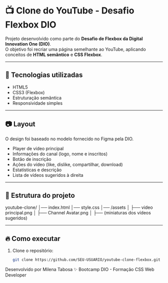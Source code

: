 # 📺 Clone do YouTube - Desafio Flexbox DIO

Projeto desenvolvido como parte do **Desafio de Flexbox da Digital Innovation One (DIO)**.  
O objetivo foi recriar uma página semelhante ao YouTube, aplicando conceitos de **HTML semântico** e **CSS Flexbox**.

---

## 🚀 Tecnologias utilizadas
- HTML5
- CSS3 (Flexbox)
- Estruturação semântica
- Responsividade simples

---

## 📷 Layout
O design foi baseado no modelo fornecido no Figma pela DIO.  
- Player de vídeo principal
- Informações do canal (logo, nome e inscritos)
- Botão de inscrição
- Ações do vídeo (like, dislike, compartilhar, download)
- Estatísticas e descrição
- Lista de vídeos sugeridos à direita

---

## 📂 Estrutura do projeto
youtube-clone/
│── index.html
│── style.css
│── /assets
│ ├── video principal.png
│ ├── Channel Avatar.png
│ ├── (miniaturas dos vídeos sugeridos)

---

## 🔥 Como executar
1. Clone o repositório:
   ```bash
   git clone https://github.com/SEU-USUARIO/youtube-clone-flexbox.git
Desenvolvido por Milena Tabosa ✨
Bootcamp DIO - Formação CSS Web Developer
